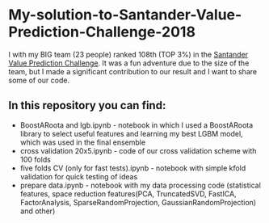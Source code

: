 # My-solution-to-Santander-Value-Prediction-Challenge-2018

I with my BIG team (23 people) ranked 108th (TOP 3%) in the [Santander Value Prediction Challenge](https://www.kaggle.com/c/santander-value-prediction-challenge). It was a fun adventure due to the size of the team, but I made a significant contribution to our result and I want to share some of our code.

## In this repository you can find:
* BoostARoota and lgb.ipynb - notebook in which I used a BoostARoota library to select useful features and learning my best LGBM model, which was used in the final ensemble
* cross validation 20x5.ipynb - code of our cross validation scheme with 100 folds
* five folds CV (only for fast tests).ipynb - notebook with simple kfold validation for quick testing of ideas
* prepare data.ipynb - notebook with my data processing code (statistical features, space reduction features(PCA, TruncatedSVD, FastICA, FactorAnalysis, SparseRandomProjection, GaussianRandomProjection) and other)
